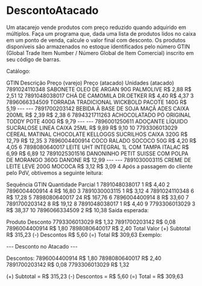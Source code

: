 # DescontoAtacado
Um atacarejo vende produtos com preço reduzido quando adquirido em múltiplos. Faça um programa que, dada uma lista de produtos lidos no caixa em um ponto de venda, calcule o valor final com desconto.  Os produtos disponíveis são armazenados no estoque identificados pelo número GTIN (Global Trade Item Number / Número Global de Item Comercial) inscrito em seu código de barras.

Catálogo:

GTIN	Descrição	Preço (varejo)	Preço (atacado)	Unidades (atacado)
7891024110348	SABONETE OLEO DE ARGAN 90G PALMOLIVE	R$ 2,88	R$ 2,51	12
7891048038017	CHÁ DE CAMOMILA DR.OETKER	R$ 4,40	R$ 4,37	3
7896066334509	TORRADA TRADICIONAL WICKBOLD PACOTE 140G	R$ 5,19	---	---
7891700203142	BEBIDA À BASE DE SOJA MAÇÃ ADES CAIXA 200ML	R$ 2,39	R$ 2,38	6
7894321711263	ACHOCOLATADO PÓ ORIGINAL TODDY POTE 400G	R$ 9,79	---	---
7896001250611	ADOÇANTE LÍQUIDO SUCRALOSE LINEA CAIXA 25ML	R$ 9,89	R$ 9,10	10
7793306013029	CEREAL MATINAL CHOCOLATE KELLOGGS SUCRILHOS CAIXA 320G	R$ 12,79	R$ 12,35	3
7896004400914	COCO RALADO SOCOCO 50G	R$ 4,20	R$ 4,05	6
7898080640017	LEITE UHT INTEGRAL 1L COM TAMPA ITALAC	R$ 6,99	R$ 6,89	12
7891025301516	DANONINHO PETIT SUISSE COM POLPA DE MORANGO 360G DANONE	R$ 12,99	---	---
7891030003115	CREME DE LEITE LEVE 200G MOCOCA	R$ 3,12	R$ 3,09	4
Após a passagem do cliente pelo PdV, obtivemos a seguinte leitura:

Sequência	GTIN	Quantidade	Parcial
1	7891048038017	1	R$ 4,40
2	7896004400914	4	R$ 16,80
3	7891030003115	1	R$ 3,12
4	7891024110348	6	R$ 17,28
5	7898080640017	24	R$ 167,76
6	7896004400914	8	R$ 33,60
7	7891700203142	8	R$ 19,12
8	7891048038017	1	R$ 4,40
9	7793306013029	3	R$ 38,37
10	7896066334509	2	R$ 10,38
Saída esperada:

Produto	Desconto
7793306013029	R$ 1,32
7891700203142	R$ 0,08
7896004400914	R$ 1,80
7898080640017	R$ 2,40
Total	Valor
(+) Subtotal	R$ 315,23
(-) Descontos	R$ 5,60
(=) Total	R$ 309,63
Exemplo:

--- Desconto no Atacado ---

Descontos:
7896004400914        R$ 1,80
7898080640017        R$ 2,40
7891700203142        R$ 0,08
7793306013029        R$ 1,32

(+) Subtotal  =    R$ 315,23
(-) Descontos =      R$ 5,60
(=) Total     =    R$ 309,63

